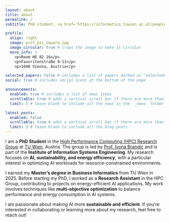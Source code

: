 ```yaml
---
layout: about
title: about
permalink: /
subtitle: PhD student, <a href='https://informatics.tuwien.ac.at/people/daniel-may'>Technische Universität Wien (TU Wien)</a> 

profile:
  align: right
  image: prof_pic_square.jpg
  image_circular: true # crops the image to make it circular
  more_info: >
    <p>Room HE 02 16</p>
    <p>Favoritenstraße 9-11</p>
    <p>1040 Vienna, Austria</p>

selected_papers: false # includes a list of papers marked as "selected={true}"
social: true # includes social icons at the bottom of the page

announcements:
  enabled: true # includes a list of news items
  scrollable: true # adds a vertical scroll bar if there are more than 3 news items
  limit: 5 # leave blank to include all the news in the `_news` folder

latest_posts:
  enabled: false
  scrollable: true # adds a vertical scroll bar if there are more than 3 new posts items
  limit: 3 # leave blank to include all the blog posts
---
```


I am a **PhD Student** in the [High Performance Computing (HPC) Research Group](https://hpc.ec.tuwien.ac.at) at [TU Wien](https://www.tuwien.at), Austria. The group is led by [Prof. Ivona Brandić](https://www.ec.tuwien.ac.at/~ivona/index.html) and is part of the **Institute of Information Systems Engineering**. My research focuses on **AI, sustainability, and energy efficiency**, with a particular interest in optimizing AI workloads for resource-constrained environments.

I earned my **Master’s degree in Business Informatics** from TU Wien in 2025. Before starting my PhD, I worked as a **Research Assistant** in the HPC Group, contributing to projects on energy-efficient AI applications. My work involves techniques like **multi-objective optimization** to balance performance and energy consumption in AI systems.

I am passionate about making AI more **sustainable and efficient**. If you're interested in collaborating or learning more about my research, feel free to reach out!